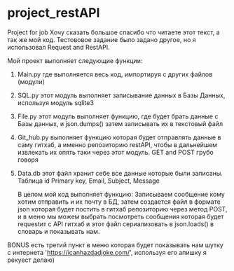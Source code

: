 # project_restAPI
Project for job
Хочу сказать большое спасибо что читаете этот текст, а так же мой код. Тестововое задание было задано другое, но я использовал Request and RestAPI.

Мой проект выполняет следующие функции:
1) Main.py где выполняется весь код, импортируя с других файлов (модули)
2) SQL.py этот модуль выполняет записывание данных в Базы Данных, используя модуль sqlite3
3) File.py этот модуль выполняет функцию, где будет брать данные с Базы данных, и json.dumps() затем записывать их в текстовый файл
4) Git_hub.py выполняет функцию которая будет отправлять данные в саму гитхаб, а именно репозиторию restAPI, чтобы в дальнейшем извлекать их опять таки через этот модуль. GET and POST грубо говоря 
5) Data.db этот файл хранит себе все данные которые были записаны. Таблица id Primary key, Email, Subject, Message

   В целом мой код выполняет функцию: Записываем сообщение кому хотим отправить и их почту в БД, затем создается файл в формате json которая будет постить в гитхаб репозиторию через метод POST, и в меню мы можем выбрать посмотреть сообщения которая будет requestит с API гитхаб и этот файл сериализовать в json.loads() в словарь и показывать нам.

BONUS 
есть третий пункт в меню которая будет показывать нам шутку с интернета  'https://icanhazdadjoke.com/', используя его апишку я рекуест делаю)
